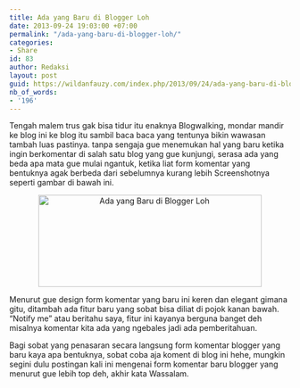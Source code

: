 ```yaml
---
title: Ada yang Baru di Blogger Loh
date: 2013-09-24 19:03:00 +07:00
permalink: "/ada-yang-baru-di-blogger-loh/"
categories:
- Share
id: 83
author: Redaksi
layout: post
guid: https://wildanfauzy.com/index.php/2013/09/24/ada-yang-baru-di-blogger-loh/
nb_of_words:
- '196'
---
```


<div dir="ltr" style="text-align:left;">
  Tengah malem trus gak bisa tidur itu enaknya Blogwalking, mondar mandir ke blog ini ke blog itu sambil baca baca yang tentunya bikin wawasan tambah luas pastinya. tanpa sengaja gue menemukan hal yang baru ketika ingin berkomentar di salah satu blog yang gue kunjungi, serasa ada yang beda apa mata gue mulai ngantuk, ketika liat form komentar yang bentuknya agak berbeda dari sebelumnya kurang lebih Screenshotnya seperti gambar di bawah ini.</p> 
  
  <div style="clear:both;text-align:center;">
    <a href="https://wildanfauzyart.files.wordpress.com/2013/09/fb769-c0319-screenshot_1.png" style="margin-left:1em;margin-right:1em;"><img loading="lazy" alt="Ada yang Baru di Blogger Loh" border="0" height="165" src="https://wildanfauzyart.files.wordpress.com/2013/09/fb769-c0319-screenshot_1.png?w=300&#038;resize=400%2C165" title="Ada yang Baru di Blogger Loh" width="400" data-recalc-dims="1" /></a>
  </div>
  
  <div style="clear:both;text-align:center;">
  </div>
  
  <p>
    Menurut gue design form komentar yang baru ini keren dan elegant gimana gitu, ditambah ada fitur baru yang sobat bisa diliat di pojok kanan bawah. &#8220;Notify me&#8221; atau beritahu saya, fitur ini kayanya berguna banget deh misalnya komentar kita ada yang ngebales jadi ada pemberitahuan.
  </p>
  
  <p>
    Bagi sobat yang penasaran secara langsung form komentar blogger yang baru kaya apa bentuknya, sobat coba aja koment di blog ini hehe, mungkin segini dulu postingan kali ini mengenai form komentar baru blogger yang menurut gue lebih top deh, akhir kata Wassalam.
  </p>
</div>
